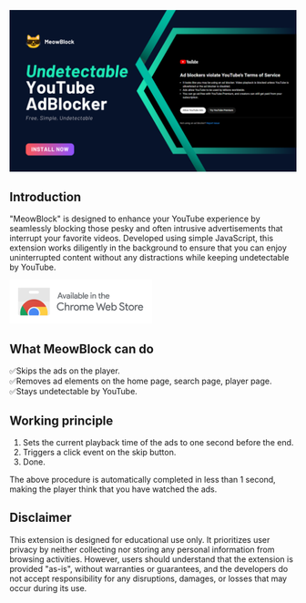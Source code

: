 [<img src="github_resources/poster.png">](https://chromewebstore.google.com/detail/meowblock-an-undetectable/gelbkkociddbdieodlcbnnbpeneeiaad)

## Introduction

"MeowBlock" is designed to enhance your YouTube experience by seamlessly blocking those pesky and often intrusive advertisements that interrupt your favorite videos. Developed using simple JavaScript, this extension works diligently in the background to ensure that you can enjoy uninterrupted content without any distractions while keeping undetectable by YouTube.

[<img src="github_resources/Chrome Web Store badge.png">](https://chromewebstore.google.com/detail/meowblock-an-undetectable/gelbkkociddbdieodlcbnnbpeneeiaad)

## What MeowBlock can do

✅Skips the ads on the player.   
✅Removes ad elements on the home page, search page, player page.   
✅Stays undetectable by YouTube.   

## Working principle

1. Sets the current playback time of the ads to one second before the end.
2. Triggers a click event on the skip button.
3. Done.

The above procedure is automatically completed in less than 1 second, making the player think that you have watched the ads.
 
## Disclaimer

This extension is designed for educational use only. It prioritizes user privacy by neither collecting nor storing any personal information from browsing activities. However, users should understand that the extension is provided "as-is", without warranties or guarantees, and the developers do not accept responsibility for any disruptions, damages, or losses that may occur during its use.
